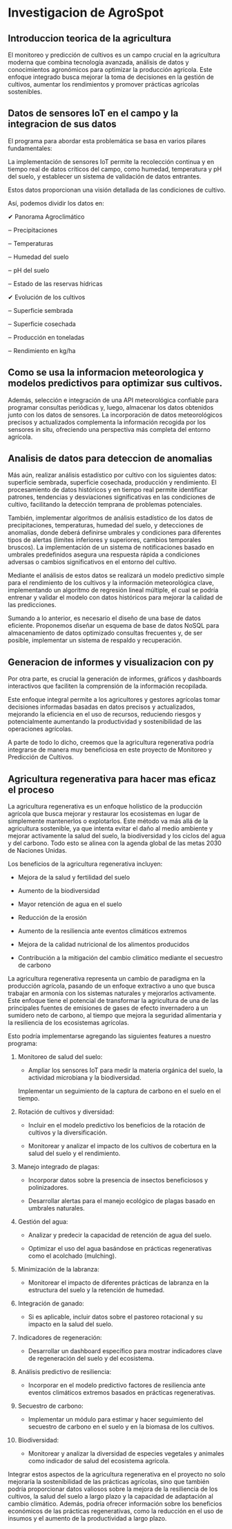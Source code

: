 # Investigacion de AgroSpot

## Introduccion teorica de la agricultura

El monitoreo y predicción de cultivos es un campo crucial en la agricultura moderna que combina tecnología avanzada, análisis de datos y conocimientos agronómicos para optimizar la producción agrícola. Este enfoque integrado busca mejorar la toma de decisiones en la gestión de cultivos, aumentar los rendimientos y promover prácticas agrícolas sostenibles.

## Datos de sensores IoT en el campo y la integracion de sus datos

El programa para abordar esta problemática se basa en varios pilares fundamentales:

La implementación de sensores IoT permite la recolección continua y en tiempo real de datos críticos del campo, como humedad, temperatura y pH del suelo, y establecer un sistema de validación de datos entrantes.

Estos datos proporcionan una visión detallada de las condiciones de cultivo.

Así, podemos dividir los datos en:

✔ Panorama Agroclimático

‒ Precipitaciones

‒ Temperaturas

‒ Humedad del suelo

‒ pH del suelo

‒ Estado de las reservas hídricas

✔ Evolución de los cultivos

‒ Superficie sembrada

‒ Superficie cosechada

‒ Producción en toneladas

‒ Rendimiento en kg/ha

## Como se usa la informacion meteorologica y modelos predictivos para optimizar sus cultivos.

Además, selección e integración de una API meteorológica confiable para programar consultas periódicas y, luego, almacenar los datos obtenidos junto con los datos de sensores. La incorporación de datos meteorológicos precisos y actualizados complementa la información recogida por los sensores in situ, ofreciendo una perspectiva más completa
del entorno agrícola.

## Analisis de datos para deteccion de anomalias

Más aún, realizar análisis estadístico por cultivo con los siguientes datos: superficie sembrada, superficie cosechada, producción y rendimiento. El procesamiento de datos históricos y en tiempo real permite identificar patrones, tendencias y desviaciones significativas en las condiciones de cultivo, facilitando la detección temprana de problemas potenciales.

También, implementar algoritmos de análisis estadístico de los datos de precipitaciones, temperaturas, humedad del suelo, y detecciones de anomalías, donde deberá definirse umbrales y condiciones para diferentes tipos de alertas (limites inferiores y superiores, cambios temporales bruscos). La implementación de un sistema de notificaciones basado en umbrales predefinidos asegura una respuesta rápida a condiciones adversas o cambios significativos en el entorno del cultivo.

Mediante el análisis de estos datos se realizará un modelo predictivo simple para el rendimiento de los cultivos y la información meteorológica clave, implementando un algoritmo de regresión lineal múltiple, el cual se podría entrenar y validar el modelo con datos históricos para mejorar la calidad de las predicciones.

Sumando a lo anterior, es necesario el diseño de una base de datos eficiente. Proponemos diseñar un esquema de base de datos NoSQL para almacenamiento de datos optimizado consultas frecuentes y, de ser posible, implementar un sistema de respaldo y recuperación.

## Generacion de informes y visualizacion con py

Por otra parte, es crucial la generación de informes, gráficos y dashboards interactivos que faciliten la comprensión de la información recopilada.

Este enfoque integral permite a los agricultores y gestores agrícolas tomar decisiones informadas basadas en datos precisos y actualizados, mejorando la eficiencia en el uso de recursos, reduciendo riesgos y potencialmente aumentando la productividad y sostenibilidad de las operaciones agrícolas.

A parte de todo lo dicho, creemos que la agricultura regenerativa podría integrarse de manera muy beneficiosa en este proyecto de Monitoreo y Predicción de Cultivos.

## Agricultura regenerativa para hacer mas eficaz el proceso

La agricultura regenerativa es un enfoque holístico de la producción agrícola que busca mejorar y restaurar los ecosistemas en lugar de simplemente mantenerlos o explotarlos. Este método va más allá de la agricultura sostenible, ya que intenta evitar el daño al medio ambiente y mejorar activamente la salud del suelo, la biodiversidad y los ciclos del agua y del carbono. Todo esto se alinea con la agenda global de las metas 2030 de Naciones Unidas.

Los beneficios de la agricultura regenerativa incluyen:

-   Mejora de la salud y fertilidad del suelo

-   Aumento de la biodiversidad

-   Mayor retención de agua en el suelo

-   Reducción de la erosión

-   Aumento de la resiliencia ante eventos climáticos extremos

-   Mejora de la calidad nutricional de los alimentos producidos

-   Contribución a la mitigación del cambio climático mediante el secuestro de carbono

La agricultura regenerativa representa un cambio de paradigma en la producción agrícola, pasando de un enfoque extractivo a uno que busca trabajar en armonía con los sistemas naturales y mejorarlos activamente. Este enfoque tiene el potencial de transformar la agricultura de una de las principales fuentes de emisiones de gases de efecto invernadero a un sumidero neto de carbono, al tiempo que mejora la seguridad alimentaria y la resiliencia de los ecosistemas agrícolas.

Esto podría implementarse agregando las siguientes features a nuestro programa:

1. Monitoreo de salud del suelo:

    - Ampliar los sensores IoT para medir la materia orgánica del suelo, la actividad microbiana y la biodiversidad.

    Implementar un seguimiento de la captura de carbono en el suelo en el tiempo.

2. Rotación de cultivos y diversidad:

    - Incluir en el modelo predictivo los beneficios de la rotación de cultivos y la diversificación.

    - Monitorear y analizar el impacto de los cultivos de cobertura en la salud del suelo y el rendimiento.

3. Manejo integrado de plagas:

    - Incorporar datos sobre la presencia de insectos beneficiosos y polinizadores.

    - Desarrollar alertas para el manejo ecológico de plagas basado en umbrales naturales.

4. Gestión del agua:

    - Analizar y predecir la capacidad de retención de agua del suelo.

    - Optimizar el uso del agua basándose en prácticas regenerativas como el acolchado (mulching).

5. Minimización de la labranza:

    - Monitorear el impacto de diferentes prácticas de labranza en la estructura del suelo y la retención de humedad.

6. Integración de ganado:

    - Si es aplicable, incluir datos sobre el pastoreo rotacional y su impacto en la salud del suelo.

7. Indicadores de regeneración:

    - Desarrollar un dashboard específico para mostrar indicadores clave de regeneración del suelo y del ecosistema.

8. Análisis predictivo de resiliencia:

    - Incorporar en el modelo predictivo factores de resiliencia ante eventos climáticos extremos basados en prácticas regenerativas.

9. Secuestro de carbono:

    - Implementar un módulo para estimar y hacer seguimiento del secuestro de carbono en el suelo y en la biomasa de los cultivos.

10. Biodiversidad:

    - Monitorear y analizar la diversidad de especies vegetales y animales como indicador de salud del ecosistema agrícola.

Integrar estos aspectos de la agricultura regenerativa en el proyecto no solo mejoraría la sostenibilidad de las prácticas agrícolas, sino que también podría proporcionar datos valiosos sobre la mejora de la resiliencia de los cultivos, la salud del suelo a largo plazo y la capacidad de adaptación al cambio climático. Además, podría ofrecer información sobre los beneficios económicos de las prácticas regenerativas, como la reducción en el uso de insumos y el aumento de la productividad a largo plazo.
